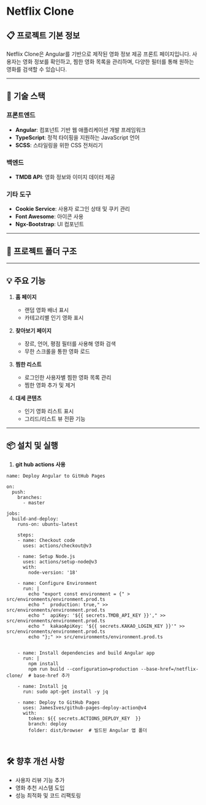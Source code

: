# Netflix Clone

## 📋 프로젝트 기본 정보
Netflix Clone은 Angular를 기반으로 제작된 영화 정보 제공 프론트 페이지입니다. 사용자는 영화 정보를 확인하고, 찜한 영화 목록을 관리하며, 다양한 필터를 통해 원하는 영화를 검색할 수 있습니다.

---

## 🚀 기술 스택

### **프론트엔드**
- **Angular**: 컴포넌트 기반 웹 애플리케이션 개발 프레임워크
- **TypeScript**: 정적 타이핑을 지원하는 JavaScript 언어
- **SCSS**: 스타일링을 위한 CSS 전처리기

### **백엔드**
- **TMDB API**: 영화 정보와 이미지 데이터 제공

### **기타 도구**
- **Cookie Service**: 사용자 로그인 상태 및 쿠키 관리
- **Font Awesome**: 아이콘 사용
- **Ngx-Bootstrap**: UI 컴포넌트

---

## 📁 프로젝트 폴더 구조

---

## 💡 주요 기능

1. **홈 페이지**
   - 랜덤 영화 배너 표시
   - 카테고리별 인기 영화 표시

2. **찾아보기 페이지**
   - 장르, 언어, 평점 필터를 사용해 영화 검색
   - 무한 스크롤을 통한 영화 로드

3. **찜한 리스트**
   - 로그인한 사용자별 찜한 영화 목록 관리
   - 찜한 영화 추가 및 제거

4. **대세 콘텐츠**
   - 인기 영화 리스트 표시
   - 그리드/리스트 뷰 전환 기능

---

## 📦 설치 및 실행

1. **git hub actions 사용**
```
name: Deploy Angular to GitHub Pages

on:
  push:
    branches:
      - master

jobs:
  build-and-deploy:
    runs-on: ubuntu-latest

    steps:
    - name: Checkout code
      uses: actions/checkout@v3

    - name: Setup Node.js
      uses: actions/setup-node@v3
      with:
        node-version: '18'

    - name: Configure Environment
      run: |
        echo "export const environment = {" > src/environments/environment.prod.ts
        echo "  production: true," >> src/environments/environment.prod.ts
        echo "  apiKey: '${{ secrets.TMDB_API_KEY }}'," >> src/environments/environment.prod.ts
        echo "  kakaoApiKey: '${{ secrets.KAKAO_LOGIN_KEY }}'" >> src/environments/environment.prod.ts
        echo "};" >> src/environments/environment.prod.ts


    - name: Install dependencies and build Angular app
      run: |
        npm install
        npm run build --configuration=production --base-href=/netflix-clone/  # base-href 추가

    - name: Install jq
      run: sudo apt-get install -y jq

    - name: Deploy to GitHub Pages
      uses: JamesIves/github-pages-deploy-action@v4
      with:
        token: ${{ secrets.ACTIONS_DEPLOY_KEY  }}
        branch: deploy
        folder: dist/browser  # 빌드된 Angular 앱 폴더

        
```

## 🛠️ 향후 개선 사항
  - 사용자 리뷰 기능 추가
  - 영화 추천 시스템 도입
  - 성능 최적화 및 코드 리팩토링

